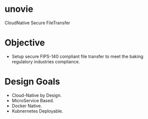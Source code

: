 # unovie
CloudNative Secure FileTransfer

# Objective 

* Setup secure FIPS-140 compliant file transfer to meet the baking regulatory industries compliance.

# Design Goals
 * Cloud-Native by Design.
 * MicroService Based.
 * Docker Native.
 * Kubnernetes Deployable.
